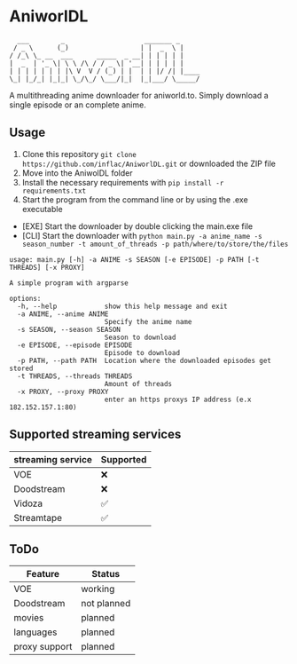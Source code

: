 # AniworlDL
```
  ___        _                    _______ _     
 / _ \      (_)                  | |  _  \ |    
/ /_\ \_ __  ___      _____  _ __| | | | | |    
|  _  | '_ \| \ \ /\ / / _ \| '__| | | | | |    
| | | | | | | |\ V  V / (_) | |  | | |/ /| |____
\_| |_/_| |_|_| \_/\_/ \___/|_|  |_|___/ \_____/
```                                          
                                                
A multithreading anime downloader for aniworld.to. Simply download a single episode or an complete anime.

## Usage
1) Clone this repository `git clone https://github.com/inflac/AniworlDL.git` or downloaded the ZIP file
2) Move into the AniwolDL folder
3) Install the necessary requirements with `pip install -r requirements.txt`
4) Start the program from the command line or by using the .exe executable
* [EXE] Start the downloader by double clicking the main.exe file
* [CLI] Start the downloader with `python main.py -a anime_name -s season_number -t amount_of_threads -p path/where/to/store/the/files`

```
usage: main.py [-h] -a ANIME -s SEASON [-e EPISODE] -p PATH [-t THREADS] [-x PROXY]

A simple program with argparse

options:
  -h, --help            show this help message and exit
  -a ANIME, --anime ANIME
                        Specify the anime name
  -s SEASON, --season SEASON
                        Season to download
  -e EPISODE, --episode EPISODE
                        Episode to download
  -p PATH, --path PATH  Location where the downloaded episodes get stored
  -t THREADS, --threads THREADS
                        Amount of threads
  -x PROXY, --proxy PROXY
                        enter an https proxys IP address (e.x 182.152.157.1:80)
```

## Supported streaming services
| streaming service | Supported |
|-------------------|-----------|
| VOE               | ❌        |
| Doodstream        | ❌        |
| Vidoza            | ✅        |
| Streamtape        | ✅        |

## ToDo
| Feature           | Status      |
|-------------------|-------------|
| VOE               | working     |
| Doodstream        | not planned |
| movies            | planned     |
| languages         | planned     |
| proxy support     | planned     |